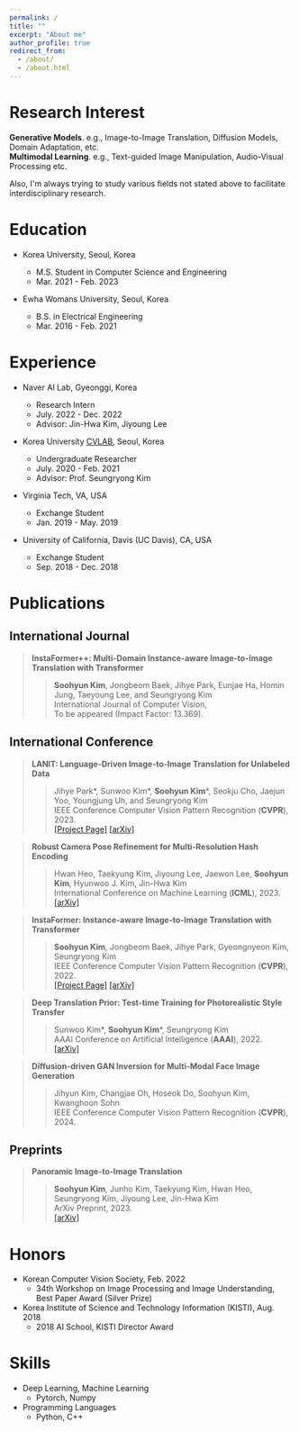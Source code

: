 ```yaml
---
permalink: /
title: ""
excerpt: "About me"
author_profile: true
redirect_from: 
  - /about/
  - /about.html
---
```

Research Interest
======
**Generative Models**. e.g., Image-to-Image Translation, Diffusion Models, Domain Adaptation, etc. <br>
**Multimodal Learning**. e.g., Text-guided Image Manipulation, Audio-Visual Processing etc. <br>


Also, I'm always trying to study various fields not stated above to facilitate interdisciplinary research.


Education
======

* Korea University, Seoul, Korea
  * M.S. Student in Computer Science and Engineering
  * Mar. 2021 - Feb. 2023

* Ewha Womans University, Seoul, Korea
  * B.S. in Electrical Engineering
  * Mar. 2016 - Feb. 2021

Experience 
======
* Naver AI Lab, Gyeonggi, Korea
  * Research Intern
  * July. 2022 - Dec. 2022 
  * Advisor: Jin-Hwa Kim, Jiyoung Lee

* Korea University <a href="https://cvlab.korea.ac.kr">CVLAB</a>, Seoul, Korea
  * Undergraduate Researcher
  * July. 2020 - Feb. 2021
  * Advisor: Prof. Seungryong Kim

* Virginia Tech, VA, USA
  * Exchange Student
  * Jan. 2019 - May. 2019

* University of California, Davis (UC Davis), CA, USA
  * Exchange Student
  * Sep. 2018 - Dec. 2018

Publications
======

## International Journal

> <i style='font-style: normal;'>**InstaFormer++: Multi-Domain Instance-aware Image-to-Image Translation with Transformer**<br></i>
>> <i style='font-style: normal;'>**Soohyun Kim**, Jongbeom Baek, Jihye Park, Eunjae Ha, Homin Jung, Taeyoung Lee, and Seungryong Kim<br></i>
>> <i style='font-style: normal;'>International Journal of Computer Vision, <br></i>
>> <i style='font-style: normal;'>To be appeared (Impact Factor: 13.369).<br></i>

## International Conference

> <i style='font-style: normal;'>**LANIT: Language-Driven Image-to-Image Translation for Unlabeled Data**<br></i>
>> <i style='font-style: normal;'>Jihye Park\*, Sunwoo Kim\*, **Soohyun Kim**\*, Seokju Cho, Jaejun Yoo, Youngjung Uh, and Seungryong Kim<br></i>
>> <i style='font-style: normal;'>IEEE Conference Computer Vision Pattern Recognition (**CVPR**), 2023.<br></i>
>> <i style='font-style: normal;'><a href="https://ku-cvlab.github.io/LANIT/">[Project Page]</a> <a href="https://arxiv.org/abs/2208.14889">[arXiv]</a> 
  
> <i style='font-style: normal;'>**Robust Camera Pose Refinement for Multi-Resolution Hash Encoding**<br></i>
>> <i style='font-style: normal;'>Hwan Heo, Taekyung Kim, Jiyoung Lee, Jaewon Lee, **Soohyun Kim**, Hyunwoo J. Kim, Jin-Hwa Kim<br></i>
>> <i style='font-style: normal;'>International Conference on Machine Learning (**ICML**), 2023.<br></i>
>> <i style='font-style: normal;'><a href="https://arxiv.org/abs/2302.01571">[arXiv]</a>
  
> <i style='font-style: normal;'>**InstaFormer: Instance-aware Image-to-Image Translation with Transformer**<br></i>
>> <i style='font-style: normal;'>**Soohyun Kim**, Jongbeom Baek, Jihye Park, Gyeongnyeon Kim, Seungryong Kim<br></i>
>> <i style='font-style: normal;'>IEEE Conference Computer Vision Pattern Recognition (**CVPR**), 2022.<br></i>
>> <i style='font-style: normal;'><a href="https://ku-cvlab.github.io/InstaFormer/">[Project Page]</a> <a href="https://arxiv.org/abs/2203.16248">[arXiv]</a> 

> <i style='font-style: normal;'>**Deep Translation Prior: Test-time Training for Photorealistic Style Transfer**<br></i>
>> <i style='font-style: normal;'>Sunwoo Kim\*, **Soohyun Kim**\*, Seungryong Kim<br></i>
>> <i style='font-style: normal;'>AAAI Conference on Artificial Intelligence (**AAAI**), 2022.<br></i>
>> <i style='font-style: normal;'><a href="https://arxiv.org/abs/2112.06150">[arXiv]</a>

> <i style='font-style: normal;'>**Diffusion-driven GAN Inversion for Multi-Modal Face Image Generation**<br></i>
>> <i style='font-style: normal;'>Jihyun Kim, Changjae Oh, Hoseok Do, Soohyun Kim, Kwanghoon Sohn <br></i>
>> <i style='font-style: normal;'>IEEE Conference Computer Vision Pattern Recognition (**CVPR**), 2024.<br></i>




## Preprints
> <i style='font-style: normal;'>**Panoramic Image-to-Image Translation**<br></i>
>> <i style='font-style: normal;'>**Soohyun Kim**, Junho Kim, Taekyung Kim, Hwan Heo, Seungryong Kim, Jiyoung Lee, Jin-Hwa Kim<br></i>
>> <i style='font-style: normal;'>ArXiv Preprint, 2023.<br></i>
>> <i style='font-style: normal;'><a href="https://arxiv.org/abs/2304.04960">[arXiv]</a>
  
 
  
Honors
======
* Korean Computer Vision Society, Feb. 2022
  * 34th Workshop on Image Processing and Image Understanding, Best Paper Award (Silver Prize)
* Korea Institute of Science and Technology Information (KISTI), Aug. 2018
  * 2018 AI School, KISTI Director Award
  
Skills
======
* Deep Learning, Machine Learning
  * Pytorch, Numpy
* Programming Languages
  * Python, C++
